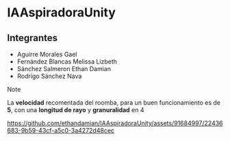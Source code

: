 # IAAspiradoraUnity
## Integrantes
- Aguirre Morales Gael
- Fernández Blancas Melissa Lizbeth
- Sánchez Salmeron Ethan Damian
- Rodrigo Sánchez Nava

>[!NOTE]
> La **velocidad** recomentada del roomba, para un buen funcionamiento es de **5**, con una **longitud de rayo** y **granuralidad** en 4  

https://github.com/ethandamian/IAAspiradoraUnity/assets/91684997/22436683-9b59-43cf-a5c0-3a4272d48cec

